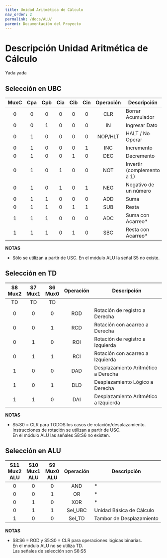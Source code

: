 ```yaml
---
title: Unidad Aritmética de Cálculo
nav_order: 2
permalink: /docs/ALU/
parent: Documentación del Proyecto
---
```


# Descripción Unidad Aritmética de Cálculo

Yada yada

## Selección en UBC

| MuxC | Cpa | Cpb | Cia | Cib | Cin | Operación | Descripción                       |
|:----:|:---:|:---:|:---:|:---:|:---:|:---------:|-----------------------------------|
| 0    | 0   | 0   | 0   | 0   | 0   | CLR       | Borrar Acumulador                 |
| 0    | 0   | 1   | 0   | 0   | 0   | IN        | Ingresar Dato                     |
| 0    | 1   | 0   | 0   | 0   | 0   | NOP/HLT   | HALT / No Operar                  |
| 0    | 1   | 0   | 0   | 0   | 1   | INC       | Incremento                        |
| 0    | 1   | 0   | 0   | 1   | 0   | DEC       | Decremento                        |
| 0    | 1   | 0   | 1   | 0   | 0   | NOT       | Invertir (complemento a 1)        |
| 0    | 1   | 0   | 1   | 0   | 1   | NEG       | Negativo de un número             |
| 0    | 1   | 1   | 0   | 0   | 0   | ADD       | Suma                              |
| 0    | 1   | 1   | 0   | 1   | 1   | SUB       | Resta                             |
| 1    | 1   | 1   | 0   | 0   | 0   | ADC       | Suma con Acarreo*                 |
| 1    | 1   | 1   | 0   | 1   | 0   | SBC       | Resta con Acarreo*                |

**NOTAS**
* Sólo se utilizan a partir de USC.
  En el módulo ALU la señal S5 no existe.

## Selección en TD

| S8<br>Mux2 | S7<br>Mux1 | S6<br>Mux0 | Operación | Descripción                            |
|:----:|:----:|:----:|:---------:|----------------------------------------|
| TD   | TD   | TD   |           |                                        |
| 0    | 0    | 0    | ROD       | Rotación de registro a Derecha         |
| 0    | 0    | 1    | RCD       | Rotación con acarreo a Derecha         |
| 0    | 1    | 0    | ROI       | Rotación de registro a Izquierda       |
| 0    | 1    | 1    | RCI       | Rotación con acarreo a Izquierda       |
| 1    | 0    | 0    | DAD       | Desplazamiento Aritmético a Derecha    |
| 1    | 0    | 1    | DLD       | Desplazamiento Lógico a Derecha        |
| 1    | 1    | 0    | DAI       | Desplazamiento Aritmético a Izquierda  |

**NOTAS**  
* S5:S0 = CLR para TODOS los casos de rotación/desplazamiento.  
Instrucciones de rotación se utilizan a partir de USC.  
En el módulo ALU las señales S8:S6 no existen.


## Selección en ALU

| S11<br>Mux2<br>ALU | S10<br>Mux1<br>ALU | S9<br>Mux0<br>ALU | Operación | Descripción                        |
|:----:|:----:|:----:|:---------:|------------------------------------|
| 0    | 0    | 0    | AND       | *                                  |
| 0    | 0    | 1    | OR        | *                                  |
| 0    | 1    | 0    | XOR       | *                                  |
| 0    | 1    | 1    | Sel_UBC   | Unidad Básica de Cálculo           |
| 1    | 0    | 0    | Sel_TD    | Tambor de Desplazamiento           |

**NOTAS**  
* S8:S6 = ROD y S5:S0 = CLR para operaciones lógicas binarias.  
En el módulo ALU no se utiliza TD.  
Las señales de selección son S6:S5  



